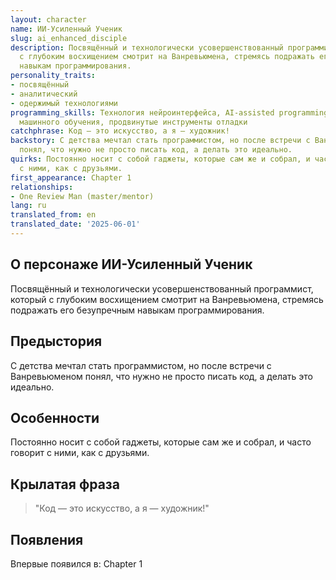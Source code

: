 ```yaml
---
layout: character
name: ИИ-Усиленный Ученик
slug: ai_enhanced_disciple
description: Посвящённый и технологически усовершенствованный программист, который
  с глубоким восхищением смотрит на Ванревьюмена, стремясь подражать его безупречным
  навыкам программирования.
personality_traits:
- посвящённый
- аналитический
- одержимый технологиями
programming_skills: Технология нейроинтерфейса, AI-assisted programming, интеграция
  машинного обучения, продвинутые инструменты отладки
catchphrase: Код — это искусство, а я — художник!
backstory: С детства мечтал стать программистом, но после встречи с Ванревьюменом
  понял, что нужно не просто писать код, а делать это идеально.
quirks: Постоянно носит с собой гаджеты, которые сам же и собрал, и часто говорит
  с ними, как с друзьями.
first_appearance: Chapter 1
relationships:
- One Review Man (master/mentor)
lang: ru
translated_from: en
translated_date: '2025-06-01'
---
```


## О персонаже ИИ-Усиленный Ученик

Посвящённый и технологически усовершенствованный программист, который с глубоким восхищением смотрит на Ванревьюмена, стремясь подражать его безупречным навыкам программирования.

## Предыстория

С детства мечтал стать программистом, но после встречи с Ванревьюменом понял, что нужно не просто писать код, а делать это идеально.

## Особенности

Постоянно носит с собой гаджеты, которые сам же и собрал, и часто говорит с ними, как с друзьями.

## Крылатая фраза

> "Код — это искусство, а я — художник!"

## Появления

Впервые появился в: Chapter 1

<!-- Chapter appearances will be tracked automatically -->
